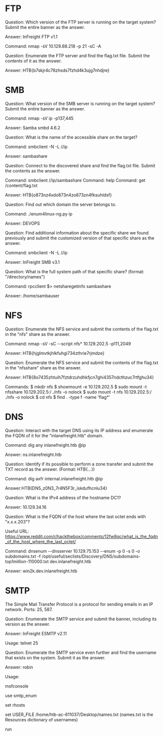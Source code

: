 # FTP

Question: Which version of the FTP server is running on the target system? Submit the entire banner as the answer.

Answer: InFreight FTP v1.1

Command: nmap -sV 10.129.88.218 -p 21 -sC -A

Question: Enumerate the FTP server and find the flag.txt file. Submit the contents of it as the answer.

Answer: HTB{b7skjr4c76zhsds7fzhd4k3ujg7nhdjre}

# SMB

Question: What version of the SMB server is running on the target system? Submit the entire banner as the answer.

Command: nmap -sV ip -p137,445

Answer: Samba smbd 4.6.2

Question: What is the name of the accessible share on the target?

Command: smbclient -N -L //ip

Answer: sambashare

Question: Connect to the discovered share and find the flag.txt file. Submit the contents as the answer.

Command: smbclient //ip/sambashare
Command: help
Command: get /content/flag.txt

Answer: HTB{o873nz4xdo873n4zo873zn4fksuhldsf}

Question: Find out which domain the server belongs to.

Command: ./enum4linux-ng.py ip

Answer: DEVOPS

Question:  Find additional information about the specific share we found previously and submit the customized version of that specific share as the answer.

Command: smbclient -N -L //ip

Answer: InFreight SMB v3.1

Question:  What is the full system path of that specific share? (format: "/directory/names")

Command:  rpcclient $> netsharegetinfo sambashare

Answer: /home/sambauser

# NFS

Question: Enumerate the NFS service and submit the contents of the flag.txt in the "nfs" share as the answer.

Command: nmap -sV -sC --script nfs* 10.129.202.5 -p111,2049


Answer: HTB{hjglmvtkjhlkfuhgi734zthrie7rjmdze}

Question:  Enumerate the NFS service and submit the contents of the flag.txt in the "nfsshare" share as the answer.

Answer: HTB{8o7435zhtuih7fztdrzuhdhkfjcn7ghi4357ndcthzuc7rtfghu34}

Commands: 
$ mkdir nfs
$ showmount -e 10.129.202.5
$ sudo mount -t nfsshare 10.129.202.5:/ ./nfs -o nolock
$ sudo mount -t nfs 10.129.202.5:/ ./nfs -o nolock
$ cd nfs
$ find . -type f -name 'flag*'


# DNS 

Question:  Interact with the target DNS using its IP address and enumerate the FQDN of it for the "inlanefreight.htb" domain.

Command: dig any inlanefreight.htb @ip

Answer: ns.inlanefreight.htb

Question: Identify if its possible to perform a zone transfer and submit the TXT record as the answer. (Format: HTB{...})

Command: dig axfr internal.inlanefreight.htb @ip

Answer:HTB{DN5_z0N3_7r4N5F3r_iskdufhcnlu34}

Question: What is the IPv4 address of the hostname DC1?

Answer: 10.129.34.16

Question: What is the FQDN of the host where the last octet ends with "x.x.x.203"?

Useful URL: https://www.reddit.com/r/hackthebox/comments/12fw8qc/what_is_the_fqdn_of_the_host_where_the_last_octet/

Command: dnsenum --dnsserver 10.129.75.153 --enum -p 0 -s 0 -o subdomains.txt -f /opt/useful/seclists/Discovery/DNS/subdomains-top1million-110000.txt dev.inlanefreight.htb

Answer: win2k.dev.inlanefreight.htb

# SMTP

The Simple Mail Transfer Protocol is a protocol for sending emails in an IP network. Ports: 25, 587.

Question: Enumerate the SMTP service and submit the banner, including its version as the answer.

Answer: InFreight ESMTP v2.11

Usage: telnet <IP> 25

Question: Enumerate the SMTP service even further and find the username that exists on the system. Submit it as the answer.

Answer: robin

Usage:

msfconsole

use smtp_enum

set rhosts <IP>

set USER_FILE /home/htb-ac-611037/Desktop/names.txt (names.txt is the Resources dictionary of usernames)

run